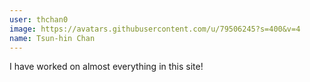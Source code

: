 ```yaml
---
user: thchan0
image: https://avatars.githubusercontent.com/u/79506245?s=400&v=4
name: Tsun-hin Chan
---
```

I have worked on almost everything in this site!

